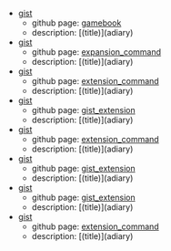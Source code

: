 - [gist](https://gist.github.com/shimajima-eiji/5d0f80af354f315c5e2670c2d2ce676d)
  - github page: [gamebook](https://github.nomuraya.work/gist/gamebook)
  - description: [(title)]\(adiary)
- [gist](extension_command)
  - github page: [expansion_command](https://github.nomuraya.work/gist/expansion_command)
  - description: [(title)]\(adiary)
- [gist](https://gist.github.com/shimajima-eiji/541e3c587f716766a7a530c6ae1476d1)
  - github page: [extension_command](https://github.nomuraya.work/gist/extension_command)
  - description: [(title)]\(adiary)
- [gist](https://gist.github.com/shimajima-eiji/541e3c587f716766a7a530c6ae1476d1)
  - github page: [gist_extension](https://github.nomuraya.work/gist/gist_extension)
  - description: [(title)]\(adiary)
- [gist](https://gist.github.com/shimajima-eiji/41e1492848a00d3f095286eecc4bbe85)
  - github page: [extension_command](https://github.nomuraya.work/gist/extension_command)
  - description: [(title)]\(adiary)
- [gist](https://gist.github.com/shimajima-eiji/41e1492848a00d3f095286eecc4bbe85)
  - github page: [gist_extension](https://github.nomuraya.work/gist/gist_extension)
  - description: [(title)]\(adiary)
- [gist](https://gist.github.com/shimajima-eiji/541e3c587f716766a7a530c6ae1476d1)
  - github page: [gist_extension](https://github.nomuraya.work/gist/gist_extension)
  - description: [(title)]\(adiary)
- [gist](https://gist.github.com/shimajima-eiji/41e1492848a00d3f095286eecc4bbe85)
  - github page: [extension_command](https://github.nomuraya.work/gist/extension_command)
  - description: [(title)]\(adiary)
